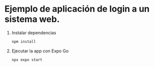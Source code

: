 # Ejemplo de aplicación de login a un sistema web.

1. Instalar dependencias

   ```bash
   npm install
   ```

2. Ejecutar la app con Expo Go

   ```bash
   npx expo start
   ```


